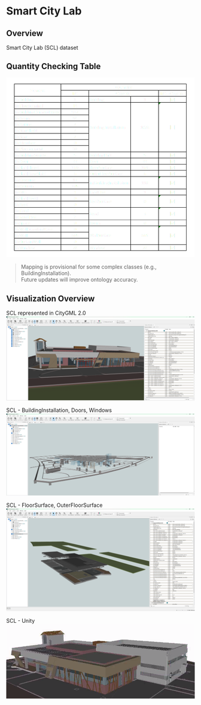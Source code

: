 # Smart City Lab

## Overview
Smart City Lab (SCL) dataset

## Quantity Checking Table
![SmartCityLab-Overview](/Images/scl-quantity-check.png "SmartCityLab")


> Mapping is provisional for some complex classes (e.g., BuildingInstallation). <br>
> Future updates will improve ontology accuracy.

## Visualization Overview

SCL represented in CityGML 2.0
![SmartCityLab-Overview](/Images/smartcitylab-citygml.png "SmartCityLab")

SCL - BuildingInstallation, Doors, Windows
![SmartCityLab-Overview](/Images/smartcitylab-bldgInstallation-window-door.png "SmartCityLab")

SCL - FloorSurface, OuterFloorSurface
![SmartCityLab-Overview](/Images/smartcitylab-floor-outerfloor.png "SmartCityLab")

SCL - Unity <br>
![SmartCityLab-Overview](/Images/smartcitylab-unity.png "SmartCityLab")

